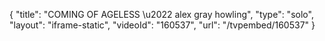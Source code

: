 {
    "title": "COMING OF AGELESS \u2022 alex gray howling",
    "type": "solo",
    "layout": "iframe-static",
    "videoId": "160537",
    "url": "\/tvpembed\/160537"
}
